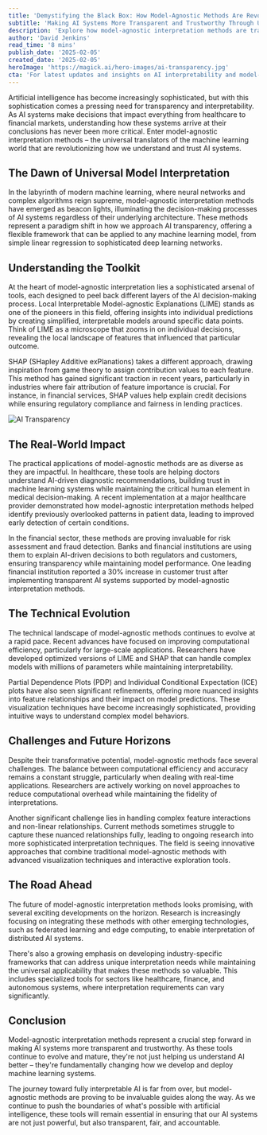 ```yaml
---
title: 'Demystifying the Black Box: How Model-Agnostic Methods Are Revolutionizing AI Transparency'
subtitle: 'Making AI Systems More Transparent and Trustworthy Through Universal Interpretation Methods'
description: 'Explore how model-agnostic interpretation methods are transforming AI transparency and trust, offering universal tools to dissect decisions across machine learning models. Discover the role of methods like LIME and SHAP in enhancing the interpretability of AI systems in healthcare, finance, and beyond.'
author: 'David Jenkins'
read_time: '8 mins'
publish_date: '2025-02-05'
created_date: '2025-02-05'
heroImage: 'https://magick.ai/hero-images/ai-transparency.jpg'
cta: 'For latest updates and insights on AI interpretability and model-agnostic methods, follow us on LinkedIn @MagickAI. Let\'s continue the conversation about making AI more transparent and trustworthy together.'
---
```


Artificial intelligence has become increasingly sophisticated, but with this sophistication comes a pressing need for transparency and interpretability. As AI systems make decisions that impact everything from healthcare to financial markets, understanding how these systems arrive at their conclusions has never been more critical. Enter model-agnostic interpretation methods – the universal translators of the machine learning world that are revolutionizing how we understand and trust AI systems.

## The Dawn of Universal Model Interpretation

In the labyrinth of modern machine learning, where neural networks and complex algorithms reign supreme, model-agnostic interpretation methods have emerged as beacon lights, illuminating the decision-making processes of AI systems regardless of their underlying architecture. These methods represent a paradigm shift in how we approach AI transparency, offering a flexible framework that can be applied to any machine learning model, from simple linear regression to sophisticated deep learning networks.

## Understanding the Toolkit

At the heart of model-agnostic interpretation lies a sophisticated arsenal of tools, each designed to peel back different layers of the AI decision-making process. Local Interpretable Model-agnostic Explanations (LIME) stands as one of the pioneers in this field, offering insights into individual predictions by creating simplified, interpretable models around specific data points. Think of LIME as a microscope that zooms in on individual decisions, revealing the local landscape of features that influenced that particular outcome.

SHAP (SHapley Additive exPlanations) takes a different approach, drawing inspiration from game theory to assign contribution values to each feature. This method has gained significant traction in recent years, particularly in industries where fair attribution of feature importance is crucial. For instance, in financial services, SHAP values help explain credit decisions while ensuring regulatory compliance and fairness in lending practices.

![AI Transparency](/path/to/generated/image.jpg)

## The Real-World Impact

The practical applications of model-agnostic methods are as diverse as they are impactful. In healthcare, these tools are helping doctors understand AI-driven diagnostic recommendations, building trust in machine learning systems while maintaining the critical human element in medical decision-making. A recent implementation at a major healthcare provider demonstrated how model-agnostic interpretation methods helped identify previously overlooked patterns in patient data, leading to improved early detection of certain conditions.

In the financial sector, these methods are proving invaluable for risk assessment and fraud detection. Banks and financial institutions are using them to explain AI-driven decisions to both regulators and customers, ensuring transparency while maintaining model performance. One leading financial institution reported a 30% increase in customer trust after implementing transparent AI systems supported by model-agnostic interpretation methods.

## The Technical Evolution

The technical landscape of model-agnostic methods continues to evolve at a rapid pace. Recent advances have focused on improving computational efficiency, particularly for large-scale applications. Researchers have developed optimized versions of LIME and SHAP that can handle complex models with millions of parameters while maintaining interpretability.

Partial Dependence Plots (PDP) and Individual Conditional Expectation (ICE) plots have also seen significant refinements, offering more nuanced insights into feature relationships and their impact on model predictions. These visualization techniques have become increasingly sophisticated, providing intuitive ways to understand complex model behaviors.

## Challenges and Future Horizons

Despite their transformative potential, model-agnostic methods face several challenges. The balance between computational efficiency and accuracy remains a constant struggle, particularly when dealing with real-time applications. Researchers are actively working on novel approaches to reduce computational overhead while maintaining the fidelity of interpretations.

Another significant challenge lies in handling complex feature interactions and non-linear relationships. Current methods sometimes struggle to capture these nuanced relationships fully, leading to ongoing research into more sophisticated interpretation techniques. The field is seeing innovative approaches that combine traditional model-agnostic methods with advanced visualization techniques and interactive exploration tools.

## The Road Ahead

The future of model-agnostic interpretation methods looks promising, with several exciting developments on the horizon. Research is increasingly focusing on integrating these methods with other emerging technologies, such as federated learning and edge computing, to enable interpretation of distributed AI systems.

There's also a growing emphasis on developing industry-specific frameworks that can address unique interpretation needs while maintaining the universal applicability that makes these methods so valuable. This includes specialized tools for sectors like healthcare, finance, and autonomous systems, where interpretation requirements can vary significantly.

## Conclusion

Model-agnostic interpretation methods represent a crucial step forward in making AI systems more transparent and trustworthy. As these tools continue to evolve and mature, they're not just helping us understand AI better – they're fundamentally changing how we develop and deploy machine learning systems.

The journey toward fully interpretable AI is far from over, but model-agnostic methods are proving to be invaluable guides along the way. As we continue to push the boundaries of what's possible with artificial intelligence, these tools will remain essential in ensuring that our AI systems are not just powerful, but also transparent, fair, and accountable.